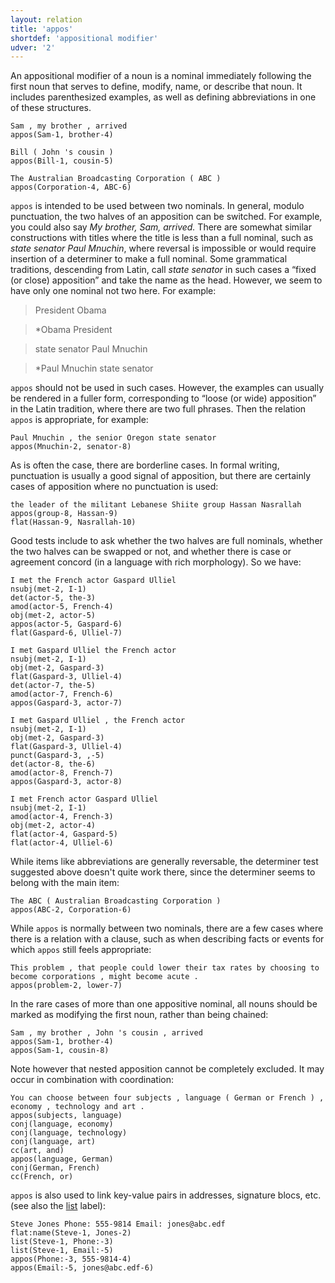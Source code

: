 ```yaml
---
layout: relation
title: 'appos'
shortdef: 'appositional modifier'
udver: '2'
---
```


An appositional modifier of a noun is a nominal immediately following
the first noun that serves to define, modify, name, or describe that noun. It includes
parenthesized examples, as well as defining abbreviations in one of
these structures.

~~~ sdparse
Sam , my brother , arrived
appos(Sam-1, brother-4)
~~~

~~~ sdparse
Bill ( John 's cousin )
appos(Bill-1, cousin-5)
~~~

~~~ sdparse
The Australian Broadcasting Corporation ( ABC )
appos(Corporation-4, ABC-6)
~~~

`appos` is intended to be used between two nominals. In general, modulo punctuation, the two halves of an apposition can be switched. 
For example, you could also say _My brother, Sam, arrived._ There are somewhat similar constructions with titles 
where the title is less than a full nominal, such as _state senator Paul Mnuchin_, where reversal is impossible 
or would require insertion of a determiner to make a 
full nominal. Some grammatical traditions, descending from Latin, call _state senator_ in such cases a “fixed (or close) apposition” and take the name as the head. However, we seem to have only one nominal not two here. For example:

> President Obama

> \*Obama President

> state senator Paul Mnuchin

> \*Paul Mnuchin state senator

`appos` should not be used in such cases. However, the examples can usually be rendered in a fuller form, corresponding to “loose (or wide) apposition” in the Latin tradition, where there are two full phrases. Then the relation `appos` is appropriate, for example:

~~~ sdparse
Paul Mnuchin , the senior Oregon state senator
appos(Mnuchin-2, senator-8)
~~~

As is often the case, there are borderline cases. In formal writing, punctuation is usually a good signal of apposition, 
but there are certainly cases of apposition where no punctuation is used:

~~~ sdparse
the leader of the militant Lebanese Shiite group Hassan Nasrallah
appos(group-8, Hassan-9)
flat(Hassan-9, Nasrallah-10)
~~~

Good tests include to ask whether the two halves are full nominals, whether the two halves can be swapped or not, and whether 
there is case or agreement concord (in a language with rich morphology). So we have:

~~~ sdparse
I met the French actor Gaspard Ulliel
nsubj(met-2, I-1)
det(actor-5, the-3)
amod(actor-5, French-4)
obj(met-2, actor-5)
appos(actor-5, Gaspard-6)
flat(Gaspard-6, Ulliel-7)
~~~

~~~ sdparse
I met Gaspard Ulliel the French actor 
nsubj(met-2, I-1)
obj(met-2, Gaspard-3)
flat(Gaspard-3, Ulliel-4)
det(actor-7, the-5)
amod(actor-7, French-6)
appos(Gaspard-3, actor-7)
~~~

~~~ sdparse
I met Gaspard Ulliel , the French actor 
nsubj(met-2, I-1)
obj(met-2, Gaspard-3)
flat(Gaspard-3, Ulliel-4)
punct(Gaspard-3, ,-5)
det(actor-8, the-6)
amod(actor-8, French-7)
appos(Gaspard-3, actor-8)
~~~

~~~ sdparse
I met French actor Gaspard Ulliel
nsubj(met-2, I-1)
amod(actor-4, French-3)
obj(met-2, actor-4)
flat(actor-4, Gaspard-5)
flat(actor-4, Ulliel-6)
~~~

While items like abbreviations are generally reversable, the determiner test suggested above doesn't quite work there, since the determiner seems to belong with the main item:

~~~ sdparse
The ABC ( Australian Broadcasting Corporation )
appos(ABC-2, Corporation-6)
~~~

While `appos` is normally between two nominals, there are a few cases where there is a relation with a clause, 
such as when describing facts or events for which `appos` still feels appropriate:

~~~ sdparse
This problem , that people could lower their tax rates by choosing to become corporations , might become acute .
appos(problem-2, lower-7)
~~~

In the rare cases of more than one appositive nominal, all nouns should be marked as modifying the first noun, rather than being chained:

~~~ sdparse
Sam , my brother , John 's cousin , arrived
appos(Sam-1, brother-4)
appos(Sam-1, cousin-8)
~~~

Note however that nested apposition cannot be completely excluded. It may occur in combination with coordination:

~~~ sdparse
You can choose between four subjects , language ( German or French ) , economy , technology and art .
appos(subjects, language)
conj(language, economy)
conj(language, technology)
conj(language, art)
cc(art, and)
appos(language, German)
conj(German, French)
cc(French, or)
~~~

`appos` is also used to link key-value pairs in addresses, signature blocs, etc. (see also the [list]() label):

~~~ sdparse
Steve Jones Phone: 555-9814 Email: jones@abc.edf
flat:name(Steve-1, Jones-2)
list(Steve-1, Phone:-3)
list(Steve-1, Email:-5)
appos(Phone:-3, 555-9814-4)
appos(Email:-5, jones@abc.edf-6)
~~~
